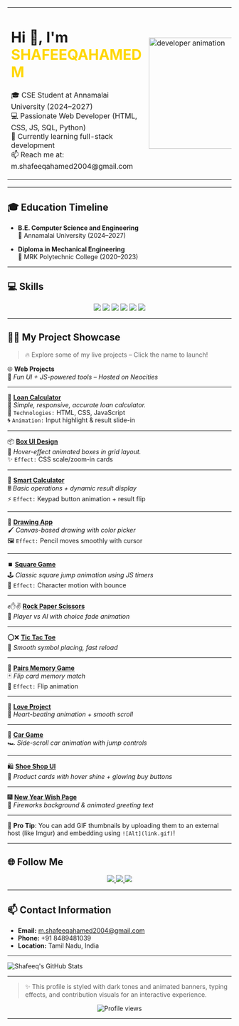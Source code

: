 <table>
  <tr>
    <td>
      <h1>Hi 👋, I'm <span style="color:#FFD700">SHAFEEQAHAMED M</span></h1>
      <p>
        🎓 CSE Student at Annamalai University (2024–2027) <br>
        💻 Passionate Web Developer (HTML, CSS, JS, SQL, Python) <br>
        🌱 Currently learning full-stack development <br>
        📫 Reach me at: m.shafeeqahamed2004@gmail.com
      </p>
    </td>
    <td>
      <img src="https://camo.githubusercontent.com/4d9f5ecceb711eec6e2018f38a5677dc657c9738d4a65ba3b928c41c0a45b439/68747470733a2f2f6d69726f2e6d656469756d2e636f6d2f6d61782f313336302f302a37513379765349765f7430696f4a2d5a2e676966" width="250" alt="developer animation">
    </td>
  </tr>
</table>

---

## 🎓 Education Timeline

- **B.E. Computer Science and Engineering**  
  📍 Annamalai University (2024–2027)

- **Diploma in Mechanical Engineering**  
  📍 MRK Polytechnic College (2020–2023)

---

## 💻 Skills

<p align="center">
  <img src="https://img.shields.io/badge/HTML5-E34F26?style=for-the-badge&logo=html5&logoColor=white" />
  <img src="https://img.shields.io/badge/CSS3-1572B6?style=for-the-badge&logo=css3&logoColor=white" />
  <img src="https://img.shields.io/badge/JavaScript-F7DF1E?style=for-the-badge&logo=javascript&logoColor=black" />
  <img src="https://img.shields.io/badge/SQL-003B57?style=for-the-badge&logo=mysql&logoColor=white" />
  <img src="https://img.shields.io/badge/Python-3776AB?style=for-the-badge&logo=python&logoColor=white" />
  <img src="https://img.shields.io/badge/GitHub-181717?style=for-the-badge&logo=github&logoColor=white" />
</p>

---




## 🚀✨ My Project Showcase

> 🔥 Explore some of my live projects – Click the name to launch!

🌐 **Web Projects**  
🎨 *Fun UI + JS-powered tools – Hosted on Neocities*

---

🔢 **[Loan Calculator](https://recyclezone.neocities.org/Loan%20calculator/)**  
💸 *Simple, responsive, accurate loan calculator.*  
🎯 `Technologies:` HTML, CSS, JavaScript  
🌀 `Animation:` Input highlight & result slide-in

---

📦 **[Box UI Design](https://recyclezone.neocities.org/BOX/)**  
🧊 *Hover-effect animated boxes in grid layout.*  
✨ `Effect:` CSS scale/zoom-in cards

---

🧠 **[Smart Calculator](https://recyclezone.neocities.org/Calculator/inex)**  
🖩 *Basic operations + dynamic result display*  
⚡ `Effect:` Keypad button animation + result flip

---

🎨 **[Drawing App](https://recyclezone.neocities.org/Drawing%20App/)**  
🖌️ *Canvas-based drawing with color picker*  
🖼️ `Effect:` Pencil moves smoothly with cursor

---

⏹️ **[Square Game](https://recyclezone.neocities.org/GAMER%2001/)**  
🕹️ *Classic square jump animation using JS timers*  
🚀 `Effect:` Character motion with bounce

---

✊✋✌️ **[Rock Paper Scissors](https://recyclezone.neocities.org/GAMER%2004/Rock%20Paper%20Scissors%20Game)**  
🤖 *Player vs AI with choice fade animation*

---

⭕❌ **[Tic Tac Toe](https://recyclezone.neocities.org/GAMER%2005/Tic%20Tac%20Toe.HTML)**  
🎯 *Smooth symbol placing, fast reload*

---

🧠 **[Pairs Memory Game](https://recyclezone.neocities.org/GAMER%2006/INDEX)**  
🃏 *Flip card memory match*  
📸 `Effect:` Flip animation

---

💌 **[Love Project](https://recyclezone.neocities.org/LoveProject-master/)**  
💖 *Heart-beating animation + smooth scroll*

---

🚗 **[Car Game](https://recyclezone.neocities.org/car/)**  
🏎️ *Side-scroll car animation with jump controls*

---

🛍️ **[Shoe Shop UI](https://recyclezone.neocities.org/project%204%20ok/MY%20SHOE.HTML)**  
👟 *Product cards with hover shine + glowing buy buttons*

---

🎆 **[New Year Wish Page](https://recyclezone.neocities.org/project%206%20ok/)**  
🎉 *Fireworks background & animated greeting text*

---

📌 **Pro Tip**: You can add GIF thumbnails by uploading them to an external host (like Imgur) and embedding using `![Alt](link.gif)`!

---

## 🌐 Follow Me

<p align="center">
  <a href="https://www.linkedin.com/in/shafeeqahamed-m-40b72a309/" target="_blank">
    <img src="https://img.shields.io/badge/LinkedIn-0A66C2?style=for-the-badge&logo=linkedin&logoColor=white" />
  </a>
  <a href="https://github.com/shafeeqahamedinfo" target="_blank">
    <img src="https://img.shields.io/badge/GitHub-181717?style=for-the-badge&logo=github&logoColor=white" />
  </a>
  <a href="https://www.instagram.com/m_shafeeqahamed_sad/" target="_blank">
    <img src="https://img.shields.io/badge/Instagram-E4405F?style=for-the-badge&logo=instagram&logoColor=white" />
  </a>
</p>

---
## 📫 Contact Information
- **Email:** m.shafeeqahamed2004@gmail.com
- **Phone:** +91 8489481039
- **Location:** Tamil Nadu, India
  
---

![Shafeeq's GitHub Stats](https://github-readme-stats.vercel.app/api?username=shafeeqahamedinfo&show_icons=true&theme=tokyonight)


---


> ✨ This profile is styled with dark tones and animated banners, typing effects, and contribution visuals for an interactive experience.

<p align="center">
  <img src="https://komarev.com/ghpvc/?username=shafeeqahamedinfo&style=flat-square&color=yellow" alt="Profile views"/>
</p>

---
